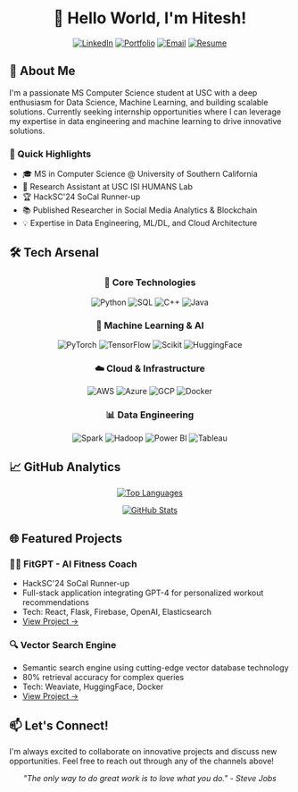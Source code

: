 <div align="center">

# 🚀 Hello World, I'm Hitesh! 

[![LinkedIn](https://img.shields.io/badge/LinkedIn-Connect-0077B5?style=for-the-badge&logo=linkedin)](https://www.linkedin.com/in/hiteshnarayan/)
[![Portfolio](https://img.shields.io/badge/Portfolio-Visit-FF4088?style=for-the-badge&logo=google-chrome)](https://hit07.github.io/)
[![Email](https://img.shields.io/badge/Email-Contact-EA4335?style=for-the-badge&logo=gmail)](mailto:hiteshna@usc.edu)
[![Resume](https://img.shields.io/badge/Resume-View-4285F4?style=for-the-badge&logo=google-drive)](https://tinyurl.com/6hzxjfav)

</div>

## 🎯 About Me

I'm a passionate MS Computer Science student at USC with a deep enthusiasm for Data Science, Machine Learning, and building scalable solutions. Currently seeking internship opportunities where I can leverage my expertise in data engineering and machine learning to drive innovative solutions.

### 🌟 Quick Highlights

- 🎓 MS in Computer Science @ University of Southern California
- 🔬 Research Assistant at USC ISI HUMANS Lab
- 🏆 HackSC'24 SoCal Runner-up
- 📚 Published Researcher in Social Media Analytics & Blockchain
- 💡 Expertise in Data Engineering, ML/DL, and Cloud Architecture

## 🛠️ Tech Arsenal

<div align="center">

### 🐍 Core Technologies
![Python](https://img.shields.io/badge/Python-Expert-3776AB?style=flat-square&logo=python)
![SQL](https://img.shields.io/badge/SQL-Advanced-4479A1?style=flat-square&logo=postgresql)
![C++](https://img.shields.io/badge/C++-Intermediate-00599C?style=flat-square&logo=cplusplus)
![Java](https://img.shields.io/badge/Java-Proficient-007396?style=flat-square&logo=java)

### 🤖 Machine Learning & AI
![PyTorch](https://img.shields.io/badge/PyTorch-‎-EE4C2C?style=flat-square&logo=pytorch)
![TensorFlow](https://img.shields.io/badge/TensorFlow-‎-FF6F00?style=flat-square&logo=tensorflow)
![Scikit](https://img.shields.io/badge/ScikitLearn-‎-F7931E?style=flat-square&logo=scikit-learn)
![HuggingFace](https://img.shields.io/badge/HuggingFace-‎-FFD21E?style=flat-square)

### ☁️ Cloud & Infrastructure
![AWS](https://img.shields.io/badge/AWS-Certified-232F3E?style=flat-square&logo=amazonaws)
![Azure](https://img.shields.io/badge/Azure-Proficient-0089D6?style=flat-square&logo=microsoftazure)
![GCP](https://img.shields.io/badge/GCP-Skilled-4285F4?style=flat-square&logo=googlecloud)
![Docker](https://img.shields.io/badge/Docker-Expert-2496ED?style=flat-square&logo=docker)

### 📊 Data Engineering
![Spark](https://img.shields.io/badge/Apache_Spark-‎-E25A1C?style=flat-square&logo=apache-spark)
![Hadoop](https://img.shields.io/badge/Hadoop-‎-66CCFF?style=flat-square&logo=apache-hadoop)
![Power BI](https://img.shields.io/badge/Power_BI-‎-F2C811?style=flat-square&logo=power-bi)
![Tableau](https://img.shields.io/badge/Tableau-‎-E97627?style=flat-square&logo=tableau)

</div>

## 📈 GitHub Analytics

<div align="center">
  
[![Top Languages](https://github-readme-stats.vercel.app/api/top-langs/?username=Hit07&layout=compact&theme=tokyonight&hide_border=true)](https://github.com/Hit07)
  
[![GitHub Stats](https://github-readme-stats.vercel.app/api?username=Hit07&show_icons=true&theme=tokyonight&hide_border=true)](https://github.com/Hit07)

</div>

## 🌐 Featured Projects

### 🏋️‍♂️ FitGPT - AI Fitness Coach
- HackSC'24 SoCal Runner-up
- Full-stack application integrating GPT-4 for personalized workout recommendations
- Tech: React, Flask, Firebase, OpenAI, Elasticsearch
- [View Project →](https://github.com/Hit07/FitGPT)

### 🔍 Vector Search Engine
- Semantic search engine using cutting-edge vector database technology
- 80% retrieval accuracy for complex queries
- Tech: Weaviate, HuggingFace, Docker
- [View Project →](https://github.com/Hit07/vector-search)

## 📫 Let's Connect!

I'm always excited to collaborate on innovative projects and discuss new opportunities. Feel free to reach out through any of the channels above!

<div align="center">

*"The only way to do great work is to love what you do." - Steve Jobs*

</div>
